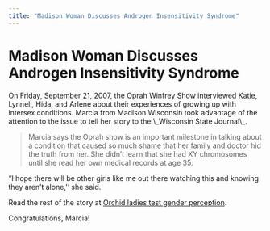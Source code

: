 ```yaml
---
title: "Madison Woman Discusses Androgen Insensitivity Syndrome"
---
```


# Madison Woman Discusses Androgen Insensitivity Syndrome

<p>On Friday, September 21, 2007, the Oprah Winfrey Show interviewed Katie, Lynnell, Hida, and Arlene about their experiences of growing up with intersex conditions. Marcia from Madison Wisconsin took advantage of the attention to the issue to tell her story to the \_Wisconsin State Journal\_.  </p>

<blockquote>
	<p>Marcia says the Oprah show is an important milestone in talking about a condition that caused so much shame that her family and doctor hid the truth from her. She didn&#8217;t learn that she had XY chromosomes until she read her own medical records at age 35.  </p>
</blockquote>

<p>&#8220;I hope there will be other girls like me out there watching this and knowing they aren&#8217;t alone,&#8217;&#8216; she said.  </p>

<p>Read the rest of the story at <a href="http://www.madison.com/wsj/home/column/247014">Orchid ladies test gender perception</a>.  </p>

<p>Congratulations, Marcia!</p>